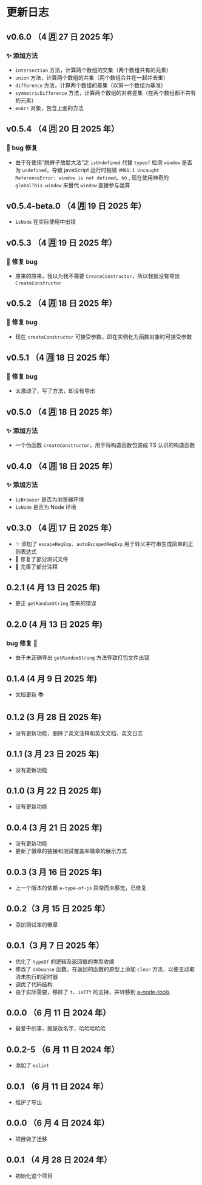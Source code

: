 # 更新日志

## v0.6.0 （4 🈷️ 27 日 2025 年）

### ✨ 添加方法

- `intersection` 方法，计算两个数组的交集（两个数组共有的元素）
- `union` 方法，计算两个数组的并集（两个数组合并在一起并去重）
- `difference` 方法，计算两个数组的差集（以第一个数组为基准）
- `symmetricDifference` 方法，计算两个数组的对称差集（在两个数组都不共有的元素）
- `enArr` 对象，包含上面的方法

## v0.5.4 （4 🈷️ 20 日 2025 年）

### 🐛 bug 修复

- 由于在使用“脱裤子放屁大法”之 `isUndefined` 代替 `typeof` 检测 `window` 是否为 `undefined`，导致 javaScript 运行时报错 `VM61:1 Uncaught ReferenceError: window is not defined`。so , 现在使用神奇的 `globalThis.window` 来替代 `window` 直接参与运算

## v0.5.4-beta.0 （4 🈷️ 19 日 2025 年）

- `isNode` 在实际使用中出错

## v0.5.3 （4 🈷️ 19 日 2025 年）

### 🐛 修复 bug

- 原来的原来，我以为我不需要 `CreateConstructor`，所以我就没有导出 `CreateConstructor`

## v0.5.2 （4 🈷️ 18 日 2025 年）

### 🐛 修复 bug

- 现在 `createConstructor` 可接受参数，即在实例化为函数对象时可接受参数

## v0.5.1 （4 🈷️ 18 日 2025 年）

### 🐛 修复 bug

- 太激动了，写了方法，却没有导出

## v0.5.0 （4 🈷️ 18 日 2025 年）

### ✨ 添加方法

- 一个伪函数 `createConstructor`，用于将构造函数包装成 TS 认识的构造函数

## v0.4.0 （4 🈷️ 18 日 2025 年）

### ✨ 添加方法

- `isBrowser` 是否为浏览器环境
- `isNode` 是否为 Node 环境

## v0.3.0 （4 🈷️ 17 日 2025 年）

- ✨ 添加了 `escapeRegExp`、`autoEscapedRegExp` 用于转义字符串生成简单的正则表达式
- 🐛 修复了部分测试文件
- 📖 完善了部分注释

## 0.2.1 (4 月 13 日 2025 年)

- 更正 `getRandomString` 带来的错误

## 0.2.0 (4 月 13 日 2025 年)

### bug 修复 🐛

- 由于未正确导出 `getRandomString` 方法导致打包文件出错

## 0.1.4 (4 月 9 日 2025 年)

- 文档更新 📚

## 0.1.2 (3 月 28 日 2025 年)

- 没有更新功能，删除了英文注释和英文文档、英文日志

## 0.1.1 (3 月 23 日 2025 年)

- 没有更新功能

## 0.1.0 (3 月 22 日 2025 年)

- 没有更新功能

## 0.0.4 (3 月 21 日 2025 年)

- 没有更新功能
- 更新了徽章的链接和测试覆盖率徽章的展示方式

## 0.0.3 (3 月 16 日 2025 年)

- 上一个版本的依赖 `a-type-of-js` 异常而未察觉，已修复

## 0.0.2（3 月 15 日 2025 年）

- 添加测试率的徽章

## 0.0.1（3 月 7 日 2025 年）

- 优化了 `typeOf` 的逻辑及返回值的类型收缩
- 修改了 `debounce` 函数，在返回的函数的原型上添加 `clear` 方法，以便主动取消未执行的定时器
- 调优了代码结构
- 由于实际需要，移除了 `t`、`isTTY` 的支持，并转移到 [a-node-tools](https://github.com/earthnutDev/a-node-tools)

## 0.0.0 （6 月 11 日 2024 年）

- 最爱干的事，就是改名字，哈哈哈哈哈

## 0.0.2-5 （6 月 11 日 2024 年）

- 添加了 `eslint`

## 0.0.1 （6 月 11 日 2024 年）

- 维护了导出

## 0.0.0 （6 月 4 日 2024 年）

- 项目做了迁移

## 0.0.1 （4 月 28 日 2024 年）

- 初始化这个项目
